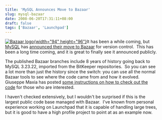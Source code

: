 ```yaml
---
title: 'MySQL Announces Move to Bazaar'
slug: mysql-bazaar
date: 2008-06-20T17:31:11+08:00
draft: false
tags: ['Bazaar', 'Launchpad']
---
```


[![Bazaar
logo](http://blogs.gnome.org/jamesh/files/2008/02/bazaar-logo.png){width="94"
height="96"}](http://bazaar-vcs.org/)It has been a while coming, but
[MySQL](http://www.mysql.com/) has [announced their move to
Bazaar](http://blogs.mysql.com/kaj/2008/06/19/version-control-thanks-bitkeeper-welcome-bazaar/)
for version control.  This has been a long time coming, and it is great
to finally see it announced publicly.

The published Bazaar branches include 8 years of history going back to
MySQL 3.23.22, imported from the BitKeeper repositories.  So you can see
a lot more than just the history since the switch: you can use all the
normal Bazaar tools to see where the code came from and how it evolved. 
Giuseppe Maxia has posted [some instructions on how to check out the
code](http://datacharmer.blogspot.com/2008/06/from-bazaar-to-sandbox-in-5-moves.html)
for those who are interested.

I haven\'t checked extensively, but I wouldn\'t be surprised if this is
the largest public code base managed with Bazaar.  I\'ve known from
personal experience working on Launchpad that it is capable of handling
large trees, but it is good to have a high profile project to point at
as an example now.
